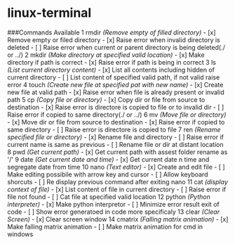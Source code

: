 # linux-terminal
###Commands Available
  1 rmdir _(Remove empty of filled directory)_
    - [x] Remove empty or filed directory
    - [x] Raise error when invalid directory is deleted
    - [ ] Raise error when current or parent directory is being deleted(./ or ../)
  2 mkdir _(Make directory at specified valid location)_
    - [x] Make directory if path is correct
    - [x] Raise error if path is being in correct
  3 ls _(List current directory content)_
    - [x] List all contents including hidden of current directory
    - [ ] List content of specified valid path, if not valid raise error
  4 touch _(Create new file at specified pat with new name)_
    - [x] Create new file at valid path
    - [x] Raise error when file is already present or invalid path
  5 cp _(Copy file or directory)_
    - [x] Copy dir or file from source to destination
    - [x] Raise error is directore is copied to file or to invalid dir
    - [ ] Raise error if copied to same directory(./ or ../)
  6 mv _(Move file or directory)_
    - [x] Move dir or file from source to destination
    - [x] Raise error if copied to same directory
    - [ ] Raise error is directore is copied to file
  7 ren _(Rename specified file or directory)_
    - [x] Rename file and directory
    - [ ] Raise error if current name is same as previous
    - [ ] Rename file or dir at distant location
  8 pwd _(Get current path)_
    - [x] Get current path with assest folder rename as '/'
  9 date _(Get current date and time)_
    - [x] Get current date n time and segregate date from time
  10 nano _(Text editor)_
    - [x] Create and edit file
    - [ ] Make editing possibile with arrow key and cursor
    - [ ] Allow keyboard shorcuts
    - [ ] Re display previous command after exiting nano
  11 cat _(display context of file)_
    - [x] List content of file in current directory
    - [ ] Raise error if file not found
    - [ ] Cat file at specified valid location
  12 python _(Python interpreter)_
    - [x] Make python interpretor
    - [ ] Minimize error result exit of code
    - [ ] Show error generatoed in code more specificaly
  13 clear _(Clear Screen)_
    - [x] Clear screen window
  14 cmatrix _(Falling matrix animation)_
    - [x] Make falling matrix animation
    - [ ] Make matrix animation for cmd in windows

